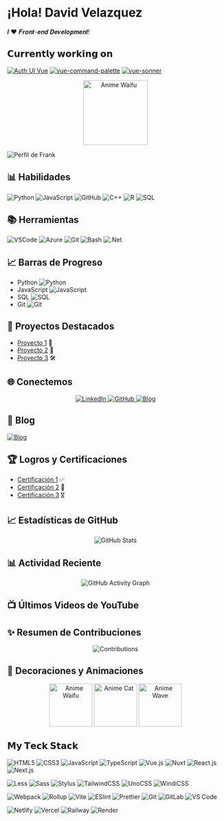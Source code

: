 # ¡Hola! David Velazquez

𝑰 ❤️ 𝑭𝒓𝒐𝒏𝒕-𝒆𝒏𝒅 𝑫𝒆𝒗𝒆𝒍𝒐𝒑𝒎𝒆𝒏𝒕!

## 𝗖𝘂𝗿𝗿𝗲𝗻𝘁𝗹𝘆 𝘄𝗼𝗿𝗸𝗶𝗻𝗴 𝗼𝗻

[![Auth UI Vue](https://svg.bookmark.style/api?url=https://github.com/nuxtbase/auth-ui-vue&mode=light&style=horizontal)](https://github.com/nuxtbase/auth-ui-vue)
[![vue-command-palette](https://svg.bookmark.style/api?url=https://github.com/xiaoluoboding/vue-command-palette&mode=dark&style=horizontal)](https://github.com/xiaoluoboding/vue-command-palette)
[![vue-sonner](https://svg.bookmark.style/api?url=https://github.com/xiaoluoboding/vue-sonner&mode=light&style=horizontal)](https://github.com/xiaoluoboding/vue-sonner)

<p align="center">
  <img src="https://media.giphy.com/media/3o7aCUkMjGOGn4GMw4/giphy.gif" width="150" alt="Anime Waifu">
</p>

<img src="https://img.shields.io/badge/Frank_Henkourth-analista_de_datos-blue?style=for-the-badge&logo=data-science" alt="Perfil de Frank">

## 📊 Habilidades
![Python](https://img.shields.io/badge/Python-FFD700?style=flat-square&logo=python&logoColor=white&labelColor=black)
![JavaScript](https://img.shields.io/badge/JavaScript-7FDBFF?style=flat-square&logo=javascript&logoColor=white&labelColor=black)
![GitHub](https://img.shields.io/badge/GitHub-000000?style=flat-square&logo=github&logoColor=white)
![C++](https://img.shields.io/badge/C++-004080?style=flat-square&logo=cplusplus&logoColor=white)
![R](https://img.shields.io/badge/R-276DC3?style=flat-square&logo=r&logoColor=white)
![SQL](https://img.shields.io/badge/SQL-00758F?style=flat-square&logo=postgresql&logoColor=white)

## 📚 Herramientas
![VSCode](https://img.shields.io/badge/VSCode-007ACC?style=flat-square&logo=visual-studio-code&logoColor=white)
![Azure](https://img.shields.io/badge/Azure-0078D4?style=flat-square&logo=microsoft-azure&logoColor=white)
![Git](https://img.shields.io/badge/Git-F05032?style=flat-square&logo=git&logoColor=white)
![Bash](https://img.shields.io/badge/Bash-4EAA25?style=flat-square&logo=gnubash&logoColor=white)
![.Net](https://img.shields.io/badge/.Net-512BD4?style=flat-square&logo=dotnet&logoColor=white)

## 📈 Barras de Progreso
- Python ![Python](https://progress-bar.dev/80/)
- JavaScript ![JavaScript](https://progress-bar.dev/70/)
- SQL ![SQL](https://progress-bar.dev/90/)
- Git ![Git](https://progress-bar.dev/75/)

## 💼 Proyectos Destacados
- [Proyecto 1](#) 🎯
- [Proyecto 2](#) 🚀
- [Proyecto 3](#) 🛠️

## 🌐 Conectemos
<p align="center">
  <a href="https://linkedin.com/in/tu-perfil">
    <img src="https://img.shields.io/badge/LinkedIn-0077B5?style=for-the-badge&logo=linkedin&logoColor=white" alt="LinkedIn">
  </a>
  <a href="https://github.com/tu-usuario">
    <img src="https://img.shields.io/badge/GitHub-181717?style=for-the-badge&logo=github&logoColor=white" alt="GitHub">
  </a>
  <a href="https://tu-blog.com">
    <img src="https://img.shields.io/badge/Blog-FF5722?style=for-the-badge&logo=blogger&logoColor=white" alt="Blog">
  </a>
</p>

## 📝 Blog
[![Blog](https://img.shields.io/badge/Blog-FF5722?style=for-the-badge&logo=blogger&logoColor=white)](https://tu-blog.com)

## 🏆 Logros y Certificaciones
- [Certificación 1](#) ✅
- [Certificación 2](#) 🏅
- [Certificación 3](#) 🎖️

## 📈 Estadísticas de GitHub
<p align="center">
  <img src="https://github-readme-stats.vercel.app/api?username=FrankHenkourth&show_icons=true&theme=radical" alt="GitHub Stats">
</p>

## 📊 Actividad Reciente
<p align="center">
  <img src="https://activity-graph.herokuapp.com/graph?username=FrankHenkourth&theme=github" alt="GitHub Activity Graph">
</p>

## 📺 Últimos Videos de YouTube
<!-- YouTube:START -->
<!-- YouTube:END -->

## ✨ Resumen de Contribuciones
<p align="center">
  <img src="https://github-profile-summary-cards.vercel.app/api/cards/profile-details?username=FrankHenkourth&theme=monokai" alt="Contributions">
</p>

## 🌟 Decoraciones y Animaciones
<p align="center">
  <img src="https://media.giphy.com/media/3o7aCUkMjGOGn4GMw4/giphy.gif" width="100" alt="Anime Waifu">
  <img src="https://media.giphy.com/media/l0MYwONBGDS7aPGOk/giphy.gif" width="100" alt="Anime Cat">
  <img src="https://media.giphy.com/media/xT9DPpf0zTqRASyzTi/giphy.gif" width="100" alt="Anime Wave">
</p>

## 𝗠𝘆 𝗧𝗲𝗰𝗸 𝗦𝘁𝗮𝗰𝗸

![HTML5](https://img.shields.io/badge/-HTML5-%23E44D27?style=flat-square&logo=html5&logoColor=ffffff)
![CSS3](https://img.shields.io/badge/-CSS3-%231572B6?style=flat-square&logo=css3)
![JavaScript](https://img.shields.io/badge/-JavaScript-%23F7DF1C?style=flat-square&logo=javascript&logoColor=000000&labelColor=%23F7DF1C&color=%23FFCE5A)
![TypeScript](https://img.shields.io/badge/-TypeScript-007ACC?style=flat-square&logo=typescript&logoColor=white)
![Vue.js](https://img.shields.io/badge/-Vue.js-%232c3e50?style=flat-square&logo=vuedotjs)
![Nuxt](https://img.shields.io/badge/-Nuxt.js-%23282C34?style=flat-square&logo=nuxtdotjs)
![React.js](https://img.shields.io/badge/-React.js-%23282C34?style=flat-square&logo=react)
![Next.js](https://img.shields.io/badge/-Next.js-%23000000?style=flat-square&logo=nextdotjs)

![Less](https://img.shields.io/badge/-Less-%231d365d?style=flat-square&logo=less&logoColor=ffffff)
![Sass](https://img.shields.io/badge/-Sass-%23CC6699?style=flat-square&logo=sass&logoColor=ffffff)
![Stylus](https://img.shields.io/badge/-Stylus-%23333333?style=flat-square&logo=stylus)
![TailwindCSS](https://img.shields.io/badge/-TailwindCSS-%231a202c?style=flat-square&logo=tailwind-css)
![UnoCSS](https://img.shields.io/badge/-UnoCSS-%23333333?style=flat-square&logo=unocss)
![WindiCSS](https://img.shields.io/badge/-WindiCSS-%23000000?style=flat-square&logo=tailwind-css&&logoColor=48B0F1)

![Webpack](https://img.shields.io/badge/-Webpack-%232C3A42?style=flat-square&logo=webpack)
![Rollup](https://img.shields.io/badge/-Rollup-%23EC4A3F?style=flat-square&logo=rollupdotjs&logoColor=ffffff)
![Vite](https://img.shields.io/badge/-Vite-%23646CFF?style=flat-square&logo=vite&logoColor=ffffff)
![ESlint](https://img.shields.io/badge/-ESLint-%234B32C3?style=flat-square&logo=eslint)
![Prettier](https://img.shields.io/badge/-Prettier-%23F7B93E?style=flat-square&logo=prettier&logoColor=ffffff)
![Git](https://img.shields.io/badge/-Git-%23F05032?style=flat-square&logo=git&logoColor=%23ffffff)
![GitLab](https://img.shields.io/badge/-GitLab-FCA121?style=flat-square&logo=gitlab)
![VS Code](https://img.shields.io/badge/-VSCode-%23007ACC?style=flat-square&logo=visual-studio-code)

![Netlify](https://img.shields.io/badge/-Netlify-%2300C7B7?style=flat-square&logo=netlify&logoColor=ffffff)
![Vercel](https://img.shields.io/badge/-Vercel-%23ffffff?style=flat-square&logo=vercel&logoColor=000000)
![Railway](https://img.shields.io/badge/-Railway-%230B0D0E?style=flat-square&logo=railway)
![Render](https://img.shields.io/badge/-Render-%2346E3B7?style=flat-square&logo=render&logoColor=ffffff)
